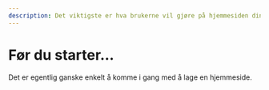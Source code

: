```yaml
---
description: Det viktigste er hva brukerne vil gjøre på hjemmesiden din.
---
```


# Før du starter...

Det er egentlig ganske enkelt å komme i gang med å lage en hjemmeside. 

